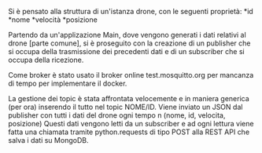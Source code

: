 Si è pensato alla struttura di un'istanza drone, con le seguenti proprietà:
*id
*nome
*velocità
*posizione

Partendo da un'applizazione Main, dove vengono generati i dati relativi al drone [parte comune], si è proseguito con la creazione di un publisher che si occupa della trasmissione dei precedenti dati e di un subscriber che si occupa della ricezione.

Come broker è stato usato il broker online test.mosquitto.org per mancanza di tempo per implementare il docker.


La gestione dei topic è stata affrontata velocemente e in maniera generica (per ora) inserendo il tutto nel topic NOME/ID. Viene inviato un JSON dal publisher con tutti i dati del drone ogni tempo n (nome, id, velocita, posizione)
Questi dati vengono letti da un subscriber e ad ogni lettura viene fatta una chiamata tramite python.requests di tipo POST alla REST API che salva i dati su MongoDB.




